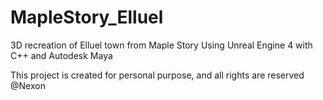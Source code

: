 # MapleStory_Elluel

3D recreation of Elluel town from Maple Story
Using Unreal Engine 4 with C++ and Autodesk Maya













This project is created for personal purpose, and all rights are reserved @Nexon